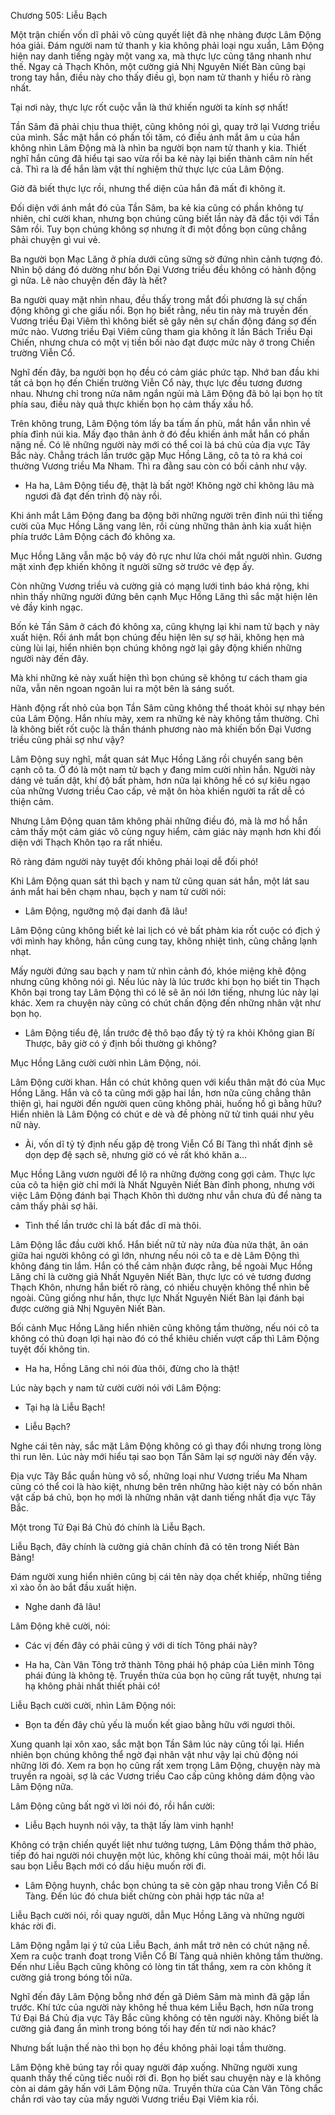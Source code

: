 




Chương 505: Liễu Bạch


Một trận chiến vốn dĩ phải vô cùng quyết liệt đã nhẹ nhàng được Lâm Động hóa giải. Đám người nam tử thanh y kia không phải loại ngu xuẩn, Lâm Động hiện nay danh tiếng ngày một vang xa, mà thực lực cũng tăng nhanh như thế. Ngay cả Thạch Khôn, một cường giả Nhị Nguyên Niết Bàn cũng bại trong tay hắn, điều này cho thấy điều gì, bọn nam tử thanh y hiểu rõ ràng nhất.

Tại nơi này, thực lực rốt cuộc vẫn là thứ khiến người ta kính sợ nhất!

Tần Sâm đã phải chịu thua thiệt, cũng không nói gì, quay trở lại Vương triều của mình. Sắc mặt hắn có phần tối tăm, có điều ánh mắt âm u của hắn không nhìn Lâm Động mà là nhìn ba người bọn nam tử thanh y kia. Thiết nghĩ hắn cũng đã hiểu tại sao vừa rồi ba kẻ này lại biến thành câm nín hết cả. Thì ra là để hắn làm vật thí nghiệm thử thực lực của Lâm Động.

Giờ đã biết thực lực rồi, nhưng thể diện của hắn đã mất đi không ít.

Đối diện với ánh mắt đó của Tần Sâm, ba kẻ kia cũng có phần không tự nhiên, chỉ cười khan, nhưng bọn chúng cũng biết lần này đã đắc tội với Tần Sâm rồi. Tuy bọn chúng không sợ nhưng ít đi một đồng bọn cũng chẳng phải chuyện gì vui vẻ.

Ba người bọn Mạc Lăng ở phía dưới cũng sững sờ đứng nhìn cảnh tượng đó. Nhìn bộ dáng đó dường như bốn Đại Vương triều đều không có hành động gì nữa. Lẽ nào chuyện đến đây là hết?

Ba người quay mặt nhìn nhau, đều thấy trong mắt đối phương là sự chấn động không gì che giấu nổi. Bọn họ biết rằng, nếu tin này mà truyền đến Vương triều Đại Viêm thì không biết sẽ gây nên sự chấn động đáng sợ đến mức nào. Vương triều Đại Viêm cũng tham gia không ít lần Bách Triều Đại Chiến, nhưng chưa có một vị tiền bối nào đạt được mức này ở trong Chiến trường Viễn Cổ.

Nghĩ đến đây, ba người bọn họ đều có cảm giác phức tạp. Nhớ ban đầu khi tất cả bọn họ đến Chiến trường Viễn Cổ này, thực lực đều tương đương nhau. Nhưng chỉ trong nửa năm ngắn ngủi mà Lâm Động đã bỏ lại bọn họ tít phía sau, điều này quả thực khiến bọn họ cảm thấy xấu hổ.

Trên không trung, Lâm Động tóm lấy ba tấm ấn phù, mắt hắn vẫn nhìn về phía đỉnh núi kia. Mấy đạo thân ảnh ở đó đều khiến ánh mắt hắn có phần nặng nề. Có lẽ những người này mới có thể coi là bá chủ của địa vực Tây Bắc này. Chẳng trách lần trước gặp Mục Hồng Lăng, cô ta tỏ ra khá coi thường Vương triều Ma Nham. Thì ra đằng sau còn có bối cảnh như vậy.

- Ha ha, Lâm Động tiểu đệ, thật là bất ngờ! Không ngờ chỉ không lâu mà ngươi đã đạt đến trình độ này rồi.

Khi ánh mắt Lâm Động đang ba động bởi những người trên đỉnh núi thì tiếng cười của Mục Hồng Lăng vang lên, rồi cùng những thân ảnh kia xuất hiện phía trước Lâm Động cách đó không xa.

Mục Hồng Lăng vẫn mặc bộ váy đỏ rực như lửa chói mắt người nhìn. Gương mặt xinh đẹp khiến không ít người sững sờ trước vẻ đẹp ấy.

Còn những Vương triều và cường giả có mạng lưới tình báo khá rộng, khi nhìn thấy những người đứng bên cạnh Mục Hồng Lăng thì sắc mặt hiện lên vẻ đầy kinh ngạc.

Bốn kẻ Tần Sâm ở cách đó không xa, cũng khựng lại khi nam tử bạch y này xuất hiện. Rồi ánh mắt bọn chúng đều hiện lên sự sợ hãi, không hẹn mà cùng lùi lại, hiển nhiên bọn chúng không ngờ lại gây động khiến những người này đến đây.

Mà khi những kẻ này xuất hiện thì bọn chúng sẽ không tư cách tham gia nữa, vẫn nên ngoan ngoãn lui ra một bên là sáng suốt.

Hành động rất nhỏ của bọn Tần Sâm cũng không thể thoát khỏi sự nhạy bén của Lâm Động. Hắn nhíu mày, xem ra những kẻ này không tầm thường. Chỉ là không biết rốt cuộc là thần thánh phương nào mà khiến bốn Đại Vương triều cũng phải sợ như vậy?

Lâm Động suy nghĩ, mắt quan sát Mục Hồng Lăng rồi chuyển sang bên cạnh cô ta. Ở đó là một nam tử bạch y đang mỉm cười nhìn hắn. Người này dáng vẻ tuấn dật, khí độ bất phàm, hơn nữa lại không hề có sự kiêu ngạo của những Vương triều Cao cấp, vẻ mặt ôn hòa khiến người ta rất dễ có thiện cảm.

Nhưng Lâm Động quan tâm không phải những điều đó, mà là mơ hồ hắn cảm thấy một cảm giác vô cùng nguy hiểm, cảm giác này mạnh hơn khi đối diện với Thạch Khôn tạo ra rất nhiều.

Rõ ràng đám người này tuyệt đối không phải loại dễ đối phó!

Khi Lâm Động quan sát thì bạch y nam tử cũng quan sát hắn, một lát sau ánh mắt hai bên chạm nhau, bạch y nam tử cười nói:

- Lâm Động, ngưỡng mộ đại danh đã lâu!

Lâm Động cũng không biết kẻ lai lịch có vẻ bất phàm kia rốt cuộc có địch ý với mình hay không, hắn cũng cung tay, không nhiệt tình, cũng chẳng lạnh nhạt.

Mấy người đứng sau bạch y nam tử nhìn cảnh đó, khóe miệng khẽ động nhưng cũng không nói gì. Nếu lúc này là lúc trước khi bọn họ biết tin Thạch Khôn bại trong tay Lâm Động thì có lẽ sẽ ăn nói lớn tiếng, nhưng lúc này lại khác. Xem ra chuyện này cũng có chút chấn động đến những nhân vật như bọn họ.

- Lâm Động tiểu đệ, lần trước đệ thô bạo đẩy tỷ tỷ ra khỏi Không gian Bí Thược, bây giờ có ý định bồi thường gì không?

Mục Hồng Lăng cười cười nhìn Lâm Động, nói.

Lâm Động cười khan. Hắn có chút không quen với kiểu thân mật đó của Mục Hồng Lăng. Hắn và cô ta cũng mới gặp hai lần, hơn nữa cũng chẳng thân thiện gì, hai người đến người quen cũng không phải, huống hồ gì bằng hữu? Hiển nhiên là Lâm Động có chút e dè và đề phòng nữ tử tinh quái như yêu nữ này.

- Ài, vốn dĩ tỷ tỷ định nếu gặp đệ trong Viễn Cổ Bí Tàng thì nhất định sẽ dọn dẹp đệ sạch sẽ, nhưng giờ có vẻ rất khó khăn a…

Mục Hồng Lăng vươn người để lộ ra những đường cong gợi cảm. Thực lực của cô ta hiện giờ chỉ mới là Nhất Nguyên Niết Bàn đỉnh phong, nhưng với việc Lâm Động đánh bại Thạch Khôn thì dường như vẫn chưa đủ để nàng ta cảm thấy phải sợ hãi.

- Tình thế lần trước chỉ là bất đắc dĩ mà thôi.

Lâm Động lắc đầu cười khổ. Hắn biết nữ tử này nửa đùa nửa thật, ân oán giữa hai người không có gì lớn, nhưng nếu nói cô ta e dè Lâm Động thì không đáng tin lắm. Hắn có thể cảm nhận được rằng, bề ngoài Mục Hồng Lăng chỉ là cường giả Nhất Nguyên Niết Bàn, thực lực có vẻ tương đương Thạch Khôn, nhưng hắn biết rõ ràng, có nhiều chuyện không thể nhìn bề ngoài. Cũng giống như hắn, thực lực Nhất Nguyên Niết Bàn lại đánh bại được cường giả Nhị Nguyên Niết Bàn.

Bối cảnh Mục Hồng Lăng hiển nhiên cũng không tầm thường, nếu nói cô ta không có thủ đoạn lợi hại nào đó có thể khiêu chiến vượt cấp thì Lâm Động tuyệt đối không tin.

- Ha ha, Hồng Lăng chỉ nói đùa thôi, đừng cho là thật!

Lúc này bạch y nam tử cười cười nói với Lâm Động:

- Tại hạ là Liễu Bạch!

- Liễu Bạch?

Nghe cái tên này, sắc mặt Lâm Động không có gì thay đổi nhưng trong lòng thì run lên. Lúc này mới hiểu tại sao bọn Tần Sâm lại sợ người này đến vậy.

Địa vực Tây Bắc quần hùng vô số, những loại như Vương triều Ma Nham cũng có thể coi là hào kiệt, nhưng bên trên những hào kiệt này có bốn nhân vật cấp bá chủ, bọn họ mới là những nhân vật danh tiếng nhất địa vực Tây Bắc.

Một trong Tứ Đại Bá Chủ đó chính là Liễu Bạch.

Liễu Bạch, đây chính là cường giả chân chính đã có tên trong Niết Bàn Bảng!

Đám người xung hiển nhiên cũng bị cái tên này dọa chết khiếp, những tiềng xì xào ồn ào bắt đầu xuất hiện.

- Nghe danh đã lâu!

Lâm Động khẽ cười, nói:

- Các vị đến đây có phải cũng ý với di tích Tông phái này?

- Ha ha, Càn Vân Tông trở thành Tông phái hộ pháp của Liên minh Tông phái đúng là không tệ. Truyền thừa của bọn họ cũng rất tuyệt, nhưng tại hạ không phải nhất thiết phải có!

Liễu Bạch cười cười, nhìn Lâm Động nói:

- Bọn ta đến đây chủ yếu là muốn kết giao bằng hữu với ngươi thôi.

Xung quanh lại xôn xao, sắc mặt bọn Tần Sâm lúc này cũng tối lại. Hiển nhiên bọn chúng không thể ngờ đại nhân vật như vậy lại chủ động nói những lời đó. Xem ra bọn họ cũng rất xem trọng Lâm Động, chuyện này mà truyền ra ngoài, sợ là các Vương triều Cao cấp cũng không dám động vào Lâm Động nữa.

Lâm Động cũng bất ngờ vì lời nói đó, rồi hắn cười:

- Liễu Bạch huynh nói vậy, ta thật lấy làm vinh hạnh!

Không có trận chiến quyết liệt như tưởng tượng, Lâm Động thầm thở phào, tiếp đó hai người nói chuyện một lúc, không khí cũng thoải mái, một hồi lâu sau bọn Liễu Bạch mới có dấu hiệu muốn rời đi.

- Lâm Động huynh, chắc bọn chúng ta sẽ còn gặp nhau trong Viễn Cổ Bí Tàng. Đến lúc đó chưa biết chừng còn phải hợp tác nữa a!

Liễu Bạch cười nói, rồi quay người, dẫn Mục Hồng Lăng và những người khác rời đi.

Lâm Động ngẫm lại ý tứ của Liễu Bạch, ánh mắt trở nên có chút nặng nề. Xem ra cuộc tranh đoạt trong Viễn Cổ Bí Tàng quả nhiên không tầm thường. Đến như Liễu Bạch cũng không có lòng tin tất thắng, xem ra còn không ít cường giả trong bóng tối nữa.

Nghĩ đến đây Lâm Động bỗng nhớ đến gã Diêm Sâm mà mình đã gặp lần trước. Khí tức của người này không hề thua kém Liễu Bạch, hơn nữa trong Tứ Đại Bá Chủ địa vực Tây Bắc cũng không có tên người này. Không biết là cường giả đang ẩn mình trong bóng tối hay đến từ nơi nào khác?

Nhưng bất luận thế nào thì bọn họ đều không phải loại tầm thường.

Lâm Động khẽ búng tay rồi quay người đáp xuống. Những người xung quanh thấy thế cũng tiếc nuối rời đi. Bọn họ biết sau chuyện này e là không còn ai dám gây hấn với Lâm Động nữa. Truyền thừa của Càn Vân Tông chắc chắn rơi vào tay của mấy người Vương triều Đại Viêm kia rồi.




